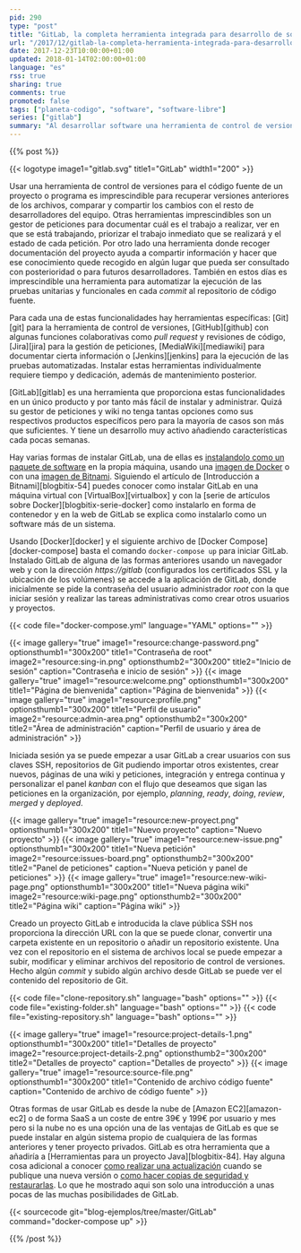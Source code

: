 ```yaml
---
pid: 290
type: "post"
title: "GitLab, la completa herramienta integrada para desarrollo de software"
url: "/2017/12/gitlab-la-completa-herramienta-integrada-para-desarrollo-de-software/"
date: 2017-12-23T10:00:00+01:00
updated: 2018-01-14T02:00:00+01:00
language: "es"
rss: true
sharing: true
comments: true
promoted: false
tags: ["planeta-codigo", "software", "software-libre"]
series: ["gitlab"]
summary: "Al desarrollar software una herramienta de control de versiones como Git y otras como un gestor de peticiones, una herramienta de integración continua o despliegue contínuo o una wiki para documentación son necesarias. Hay productos específicos para cada uno de ellos pero GitLab proporciona en una único producto todas estas facilitando su instalación y administración estando integradas en el mismo producto."
---
```


{{% post %}}

{{< logotype image1="gitlab.svg" title1="GitLab" width1="200" >}}

Usar una herramienta de control de versiones para el código fuente de un proyecto o programa es imprescindible para recuperar versiones anteriores de los archivos, comparar y compartir los cambios con el resto de desarrolladores del equipo. Otras herramientas imprescindibles son un gestor de peticiones para documentar cuál es el trabajo a realizar, ver en que se está trabajando, priorizar el trabajo inmediato que se realizará y el estado de cada petición. Por otro lado una herramienta donde recoger documentación del proyecto ayuda a compartir información y hacer que ese conocimiento quede recogido en algún lugar que pueda ser consultado con posterioridad o para futuros desarrolladores. También en estos días es imprescindible una herramienta para automatizar la ejecución de las pruebas unitarias y funcionales en cada _commit_ al repositorio de código fuente.

Para cada una de estas funcionalidades hay herramientas específicas: [Git][git] para la herramienta de control de versiones, [GitHub][github] con algunas funciones colaborativas como _pull request_ y revisiones de código, [Jira][jira] para la gestión de peticiones, [MediaWiki][mediawiki] para documentar cierta información o [Jenkins][jenkins] para la ejecución de las pruebas automatizadas. Instalar estas herramientas individualmente requiere tiempo y dedicación, además de mantenimiento posterior.

[GitLab][gitlab] es una herramienta que proporciona estas funcionalidades en un único producto y por tanto más fácil de instalar y administrar. Quizá su gestor de peticiones y wiki no tenga tantas opciones como sus respectivos productos específicos pero para la mayoría de casos son más que suficientes. Y tiene un desarrollo muy activo añadiendo características cada pocas semanas.

Hay varias formas de instalar GitLab, una de ellas es [instalandolo como un paquete de software](https://about.gitlab.com/installation/#ubuntu) en la propia máquina, usando una [imagen de Docker](https://docs.gitlab.com/ce/install/docker.html) o con una [imagen de Bitnami](https://bitnami.com/stack/gitlab). Siguiendo el artículo de [Introducción a Bitnami][blogbitix-54] puedes conocer como instalar GitLab en una máquina virtual con [VirtualBox][virtualbox] y con la [serie de artículos sobre Docker][blogbitix-serie-docker] como instalarlo en forma de contenedor y en la web de GitLab se explica como instalarlo como un software más de un sistema.

Usando [Docker][docker] y el siguiente archivo de [Docker Compose][docker-compose] basta el comando <code>docker-compose up</code> para iniciar GitLab. Instalado GitLab de alguna de las formas anteriores usando un navegador web y con la dirección _https\://gitlab_ (configurados los certificados SSL y la ubicación de los volúmenes) se accede a la aplicación de GitLab, donde inicialmente se pide la contraseña del usuario administrador _root_ con la que iniciar sesión y realizar las tareas administrativas como crear otros usuarios y proyectos.

{{< code file="docker-compose.yml" language="YAML" options="" >}}

{{< image
    gallery="true"
    image1="resource:change-password.png" optionsthumb1="300x200" title1="Contraseña de root"
    image2="resource:sing-in.png" optionsthumb2="300x200" title2="Inicio de sesión"
    caption="Contraseña e inicio de sesión" >}}
{{< image
    gallery="true"
    image1="resource:welcome.png" optionsthumb1="300x200" title1="Página de bienvenida"
    caption="Página de bienvenida" >}}
{{< image
    gallery="true"
    image1="resource:profile.png" optionsthumb1="300x200" title1="Perfil de usuario"
    image2="resource:admin-area.png" optionsthumb2="300x200" title2="Área de administración"
    caption="Perfil de usuario y área de administración" >}}

Iniciada sesión ya se puede empezar a usar GitLab a crear usuarios con sus claves SSH, repositorios de Git pudiendo importar otros existentes, crear nuevos, páginas de una wiki y peticiones, integración y entrega continua y personalizar el panel _kanban_ con el flujo que deseamos que sigan las peticiones en la organización, por ejemplo, _planning_, _ready_, _doing_, _review_, _merged_ y _deployed_.

{{< image
    gallery="true"
    image1="resource:new-proyect.png" optionsthumb1="300x200" title1="Nuevo proyecto"
    caption="Nuevo proyecto" >}}
{{< image
    gallery="true"
    image1="resource:new-issue.png" optionsthumb1="300x200" title1="Nueva petición"
    image2="resource:issues-board.png" optionsthumb2="300x200" title2="Panel de peticiones"
    caption="Nueva petición y panel de peticiones" >}}
{{< image
    gallery="true"
    image1="resource:new-wiki-page.png" optionsthumb1="300x200" title1="Nueva página wiki"
    image2="resource:wiki-page.png" optionsthumb2="300x200" title2="Página wiki"
    caption="Página wiki" >}}

Creado un proyecto GitLab e introducida la clave pública SSH nos proporciona la dirección URL con la que se puede clonar, convertir una carpeta existente en un repositorio o añadir un repositorio existente. Una vez con el repositorio en el sistema de archivos local se puede empezar a subir, modificar y eliminar archivos del repositorio de control de versiones. Hecho algún _commit_ y subido algún archivo desde GitLab se puede ver el contenido del repositorio de Git.

{{< code file="clone-repository.sh" language="bash" options="" >}}
{{< code file="existing-folder.sh" language="bash" options="" >}}
{{< code file="existing-repository.sh" language="bash" options="" >}}

{{< image
    gallery="true"
    image1="resource:project-details-1.png" optionsthumb1="300x200" title1="Detalles de proyecto"
    image2="resource:project-details-2.png" optionsthumb2="300x200" title2="Detalles de proyecto"
    caption="Detalles de proyecto" >}}
{{< image
    gallery="true"
    image1="resource:source-file.png" optionsthumb1="300x200" title1="Contenido de archivo código fuente"
    caption="Contenido de archivo de código fuente" >}}

Otras formas de usar GitLab es desde la nube de [Amazon EC2][amazon-ec2] o de forma SaaS a un coste de entre 39€ y 199€ por usuario y mes pero si la nube no es una opción una de las ventajas de GitLab es que se puede instalar en algún sistema propio de cualquiera de las formas anteriores y tener proyecto privados. GitLab es otra herramienta que a añadiría a [Herramientas para un proyecto Java][blogbitix-84]. Hay alguna cosa adicional a conocer [como realizar una actualización](https://docs.gitlab.com/ce/update/README.html) cuando se publique una nueva versión o [como hacer copias de seguridad y restaurarlas](https://docs.gitlab.com/ce/raketasks/backup_restore.html#creating-a-backup-of-the-gitlab-system). Lo que he mostrado aqui son solo una introducción a unas pocas de las muchas posibilidades de GitLab.

{{< sourcecode git="blog-ejemplos/tree/master/GitLab" command="docker-compose up" >}}

{{% /post %}}
